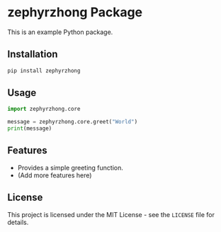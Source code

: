 # zephyrzhong Package

This is an example Python package.

## Installation

```bash
pip install zephyrzhong
```

## Usage

```python
import zephyrzhong.core

message = zephyrzhong.core.greet("World")
print(message)
```

## Features

- Provides a simple greeting function.
- (Add more features here)

## License

This project is licensed under the MIT License - see the `LICENSE` file for details.
